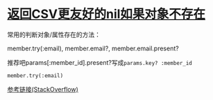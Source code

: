 # [返回CSV更友好的nil如果对象不存在](2019/11_2/try_return_nil)

常用的判断对象/属性存在的方法：

member.try(:email), member.email?, member.email.present?

推荐吧params[:member_id].present?写成`params.key? :member_id`

`member.try(:email)`

[参考链接(StackOverflow)](https://stackoverflow.com/questions/15419285/converting-an-empty-string-to-nil-in-place)